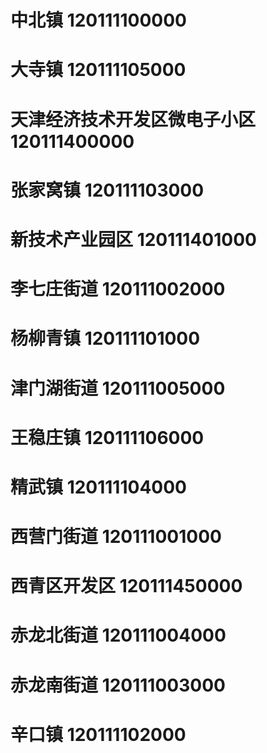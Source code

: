 # 中北镇 120111100000
# 大寺镇 120111105000
# 天津经济技术开发区微电子小区 120111400000
# 张家窝镇 120111103000
# 新技术产业园区 120111401000
# 李七庄街道 120111002000
# 杨柳青镇 120111101000
# 津门湖街道 120111005000
# 王稳庄镇 120111106000
# 精武镇 120111104000
# 西营门街道 120111001000
# 西青区开发区 120111450000
# 赤龙北街道 120111004000
# 赤龙南街道 120111003000
# 辛口镇 120111102000

